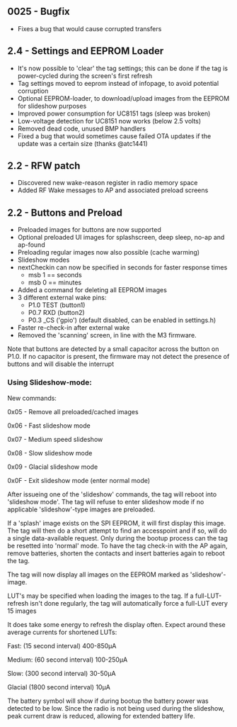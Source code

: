## 0025 - Bugfix ##
- Fixes a bug that would cause corrupted transfers

## 2.4 - Settings and EEPROM Loader ##
- It's now possible to 'clear' the tag settings; this can be done if the tag is power-cycled during the screen's first refresh
- Tag settings moved to eeprom instead of infopage, to avoid potential corruption
- Optional EEPROM-loader, to download/upload images from the EEPROM for slideshow purposes
- Improved power consumption for UC8151 tags (sleep was broken)
- Low-voltage detection for UC8151 now works (below 2.5 volts)
- Removed dead code, unused BMP handlers
- Fixed a bug that would sometimes cause failed OTA updates if the update was a certain size (thanks @atc1441)

## 2.2 - RFW patch
- Discovered new wake-reason register in radio memory space
- Added RF Wake messages to AP and associated preload screens

## 2.2 - Buttons and Preload ## 

- Preloaded images for buttons are now supported
- Optional preloaded UI images for splashscreen, deep sleep, no-ap and ap-found
- Preloading regular images now also possible (cache warming)
- Slideshow modes
- nextCheckin can now be specified in seconds for faster response times
	- msb 1 == seconds
	- msb 0 == minutes
- Added a command for deleting all EEPROM images
- 3 different external wake pins:
	- P1.0 TEST (button1)
	- P0.7 RXD (button2)
	- P0.3 _CS ('gpio') (default disabled, can be enabled in settings.h)
- Faster re-check-in after external wake
- Removed the 'scanning' screen, in line with the M3 firmware.

Note that buttons are detected by a small capacitor across the button on P1.0. If no capacitor is present, the firmware may not detect the presence of buttons and will disable the interrupt


### Using Slideshow-mode:

New commands:

0x05 - Remove all preloaded/cached images

0x06 - Fast slideshow mode

0x07 - Medium speed slideshow

0x08 - Slow slideshow mode

0x09 - Glacial slideshow mode

0x0F - Exit slideshow mode (enter normal mode)

After issueing one of the 'slideshow' commands, the tag will reboot into 'slideshow mode'. The tag will refuse to enter slideshow mode if no applicable 'slideshow'-type images are preloaded.

If a 'splash' image exists on the SPI EEPROM, it will first display this image. The tag will then do a short attempt to find an accesspoint and if so, will do a single data-available request. Only during the bootup process can the tag be resetted into 'normal' mode. To have the tag check-in with the AP again, remove batteries, shorten the contacts and insert batteries again to reboot the tag.

The tag will now display all images on the EEPROM marked as 'slideshow'-image. 

LUT's may be specified when loading the images to the tag. If a full-LUT-refresh isn't done regularly, the tag will automatically force a full-LUT every 15 images

It does take some energy to refresh the display often. Expect around these average currents for shortened LUTs:

Fast: (15 second interval) 400-850µA

Medium: (60 second interval) 100-250µA

Slow: (300 second interval) 30-50µA

Glacial (1800 second interval) 10µA


The battery symbol will show if during bootup the battery power was detected to be low. Since the radio is not being used during the slideshow, peak current draw is reduced, allowing for extended battery life.
